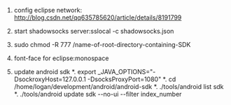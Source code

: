 1. config eclipse network:
http://blog.csdn.net/qq635785620/article/details/8191799

2. start shadowsocks server:sslocal -c shadowsocks.json

3. sudo chmod -R 777 /name-of-root-directory-containing-SDK

4. font-face for eclipse:monospace

5. update android sdk
   *. export _JAVA_OPTIONS="-DsockroxyHost=127.0.0.1 -DsocksProxyPort=1080"
   *. cd /home/logan/development/android/android-sdk
   *. ./tools/android list sdk
   *. ./tools/android update sdk --no-ui --filter index_number

